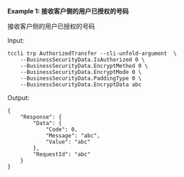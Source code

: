 **Example 1: 接收客户侧的用户已授权的号码**

接收客户侧的用户已授权的号码

Input: 

```
tccli trp AuthorizedTransfer --cli-unfold-argument  \
    --BusinessSecurityData.IsAuthorized 0 \
    --BusinessSecurityData.EncryptMethod 0 \
    --BusinessSecurityData.EncryptMode 0 \
    --BusinessSecurityData.PaddingType 0 \
    --BusinessSecurityData.EncryptData abc
```

Output: 
```
{
    "Response": {
        "Data": {
            "Code": 0,
            "Message": "abc",
            "Value": "abc"
        },
        "RequestId": "abc"
    }
}
```

